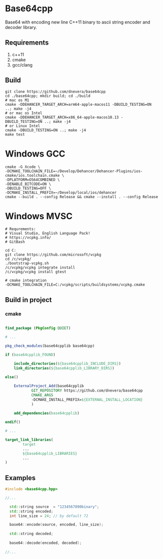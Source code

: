 # Base64cpp

 Base64 with encoding new line C++11 binary to ascii string encoder and decoder library.
 
 ## Requirements
 1. c++11
 1. cmake
 1. gcc/clang
 
 ## Build
 
    git clone https://github.com/dnevera/base64cpp
    cd ./base64cpp; mkdir build; cd ./build
    # mac os M1 
    cmake -DDEHANCER_TARGET_ARCH=arm64-apple-macos11 -DBUILD_TESTING=ON ..; make -j4
    # or mac os Intel
    cmake -DDEHANCER_TARGET_ARCH=x86_64-apple-macos10.13 -DBUILD_TESTING=ON ..; make -j4
    # or Linux Intel
    cmake -DBUILD_TESTING=ON ..; make -j4
    make test

Windows GCC
=======

    cmake -G Xcode \ 
    -DCMAKE_TOOLCHAIN_FILE=~/Develop/Dehancer/Dehancer-Plugins/ios-cmake/ios.toolchain.cmake \
    -DPLATFORM=OS64COMBINED \
    -DENABLE_BITCODE=ON \
    -DBUILD_TESTING=OFF \
    -DCMAKE_INSTALL_PREFIX=~/Develop/local/ios/dehancer
    cmake --build . --config Release && cmake --install . --config Release


Windows MVSC
=======
    # Requrements: 
    # Visual Studio, English Language Pack!
    # https://vcpkg.info/
    # GitBash

    cd C:
    git clone https://github.com/microsoft/vcpkg
    cd /c/vcpkg/
    ./bootstrap-vcpkg.sh
    /c/vcpkg/vcpkg integrate install
    /c/vcpkg/vcpkg install gtest

    # cmake integration
    -DCMAKE_TOOLCHAIN_FILE=C:/vcpkg/scripts/buildsystems/vcpkg.cmake

 ## Build in project
 
 ### cmake 
 
 ```cmake 
 
 find_package (PkgConfig QUIET)
 
 # ...
 
 pkg_check_modules(base64cpplib base64cpp)
 
 if (base64cpplib_FOUND)
 
     include_directories(${base64cpplib_INCLUDE_DIRS})
     link_directories(${base64cpplib_LIBRARY_DIRS})
      
 else()
 
     ExternalProject_Add(base64cpplib
             GIT_REPOSITORY https://github.com/dnevera/base64cpp
             CMAKE_ARGS
             -DCMAKE_INSTALL_PREFIX=${EXTERNAL_INSTALL_LOCATION}
             )
 
     add_dependencies(base64cpplib)    
     
 endif()
 
 # ...
 
 target_link_libraries(
         target
         ...
         ${base64cpplib_LIBRARIES}
         ...
 )

 
 ```
 
 ## Examples
 
 ```cpp
 #include <base64cpp.hpp>
 
 //...
 
   std::string source  = "1234567890binary";
   std::string encoded;
   int line_size = 24; // by default 72

   base64::encode(source, encoded, line_size);
   
   std::string decoded;
   
   base64::decode(encoded, decoded);
   
 //...

 ```

 
  